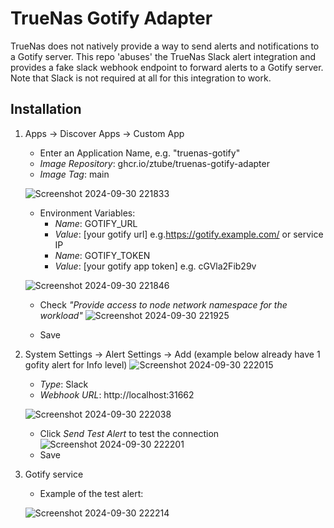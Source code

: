 # TrueNas Gotify Adapter

TrueNas does not natively provide a way to send alerts and notifications to a Gotify server. This repo 'abuses' the TrueNas Slack alert integration and provides a fake slack webhook endpoint to forward alerts to a Gotify server.
Note that Slack is not required at all for this integration to work.

## Installation
1. Apps -> Discover Apps -> Custom App
    - Enter an Application Name, e.g. "truenas-gotify"
    - _Image Repository_: ghcr.io/ztube/truenas-gotify-adapter
    - _Image Tag_: main
      
    ![Screenshot 2024-09-30 221833](https://github.com/user-attachments/assets/3b2b2914-6cda-4a12-a789-5e8690cf5f79)

    - Environment Variables:
        - _Name_: GOTIFY_URL
        - _Value_: [your gotify url] e.g.https://gotify.example.com/ or service IP
        - _Name_: GOTIFY_TOKEN
        - _Value_: [your gotify app token] e.g. cGVla2Fib29v
        
    ![Screenshot 2024-09-30 221846](https://github.com/user-attachments/assets/448c9b3c-d02c-441c-950a-480e2cc6ee09)

    - Check _"Provide access to node network namespace for the workload"_
    ![Screenshot 2024-09-30 221925](https://github.com/user-attachments/assets/e494860f-3ed8-4282-a28f-8f604d4e8002)
      
    - Save

2. System Settings -> Alert Settings -> Add (example below already have 1 gofity alert for Info level)
    ![Screenshot 2024-09-30 222015](https://github.com/user-attachments/assets/9fb1a5e8-5e8e-440e-abed-fe3fb544ab53)

    - _Type_: Slack
    - _Webhook URL_: http://localhost:31662
   
   ![Screenshot 2024-09-30 222038](https://github.com/user-attachments/assets/75970d0f-46c7-4498-a2ef-3f2355885098)

    - Click _Send Test Alert_ to test the connection
![Screenshot 2024-09-30 222201](https://github.com/user-attachments/assets/24a1f65c-c483-4ca1-a9de-030d40c17a67)
    - Save
  
4. Gotify service
    - Example of the test alert:
    
    ![Screenshot 2024-09-30 222214](https://github.com/user-attachments/assets/69f992a2-74c0-43e6-9b33-56b34e6e5894)



